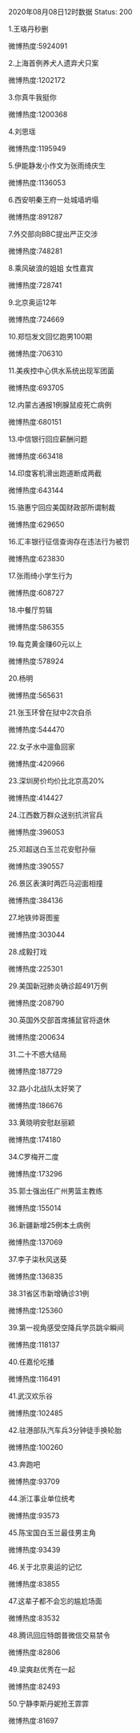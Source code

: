 2020年08月08日12时数据
Status: 200

1.王珞丹秒删

微博热度:5924091

2.上海首例养犬人遗弃犬只案

微博热度:1202172

3.你真牛我挺你

微博热度:1200368

4.刘思瑶

微博热度:1195949

5.伊能静发小作文为张雨绮庆生

微博热度:1136053

6.西安明秦王府一处城墙坍塌

微博热度:891287

7.外交部向BBC提出严正交涉

微博热度:748281

8.乘风破浪的姐姐 女性嘉宾

微博热度:728741

9.北京奥运12年

微博热度:724669

10.郑恺发文回忆跑男100期

微博热度:706310

11.美疾控中心供水系统出现军团菌

微博热度:693705

12.内蒙古通报1例腺鼠疫死亡病例

微博热度:680151

13.中信银行回应薪酬问题

微博热度:663418

14.印度客机滑出跑道断成两截

微博热度:643144

15.骆惠宁回应美国财政部所谓制裁

微博热度:629650

16.汇丰银行征信查询存在违法行为被罚

微博热度:623830

17.张雨绮小学生行为

微博热度:608727

18.中餐厅剪辑

微博热度:586355

19.每克黄金赚60元以上

微博热度:578924

20.杨明

微博热度:565631

21.张玉环曾在狱中2次自杀

微博热度:544470

22.女子水中遛鱼回家

微博热度:420966

23.深圳房价均价比北京高20%

微博热度:414427

24.江西数万群众送别抗洪官兵

微博热度:396053

25.邓超送白玉兰花安慰孙俪

微博热度:390557

26.景区表演时两匹马迎面相撞

微博热度:384136

27.地铁帅哥图鉴

微博热度:303044

28.成毅打戏

微博热度:225301

29.美国新冠肺炎确诊超491万例

微博热度:208790

30.英国外交部首席捕鼠官将退休

微博热度:200634

31.二十不惑大结局

微博热度:187729

32.路小北战队太好笑了

微博热度:186676

33.黄晓明安慰赵丽颖

微博热度:174180

34.C罗梅开二度

微博热度:173296

35.郭士强出任广州男篮主教练

微博热度:155014

36.新疆新增25例本土病例

微博热度:137069

37.李子柒秋风送葵

微博热度:136835

38.31省区市新增确诊31例

微博热度:125360

39.第一视角感受空降兵学员跳伞瞬间

微博热度:118137

40.任嘉伦吃播

微博热度:116491

41.武汉欢乐谷

微博热度:102485

42.驻港部队汽车兵3分钟徒手换轮胎

微博热度:100260

43.奔跑吧

微博热度:93709

44.浙江事业单位统考

微博热度:93573

45.陈宝国白玉兰最佳男主角

微博热度:93439

46.关于北京奥运的记忆

微博热度:83855

47.这辈子都不会忘的尴尬场面

微博热度:83532

48.腾讯回应特朗普微信交易禁令

微博热度:82806

49.梁爽赵优秀在一起

微博热度:82493

50.宁静李斯丹妮抢王霏霏

微博热度:81697

